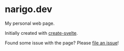 # narigo.dev

My personal web page.

Initially created with [create-svelte](https://github.com/sveltejs/kit/tree/master/packages/create-svelte).

Found some issue with the page? Please [file an issue](https://github.com/Narigo/narigo.dev/issues/new/choose)!
